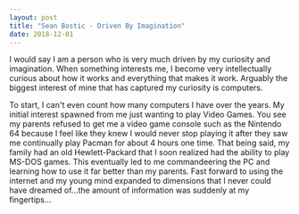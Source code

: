 ```yaml
---
layout: post
title: "Sean Bostic - Driven By Imagination"
date: 2018-12-01
---
```


I would say I am a person who is very much driven by my curiosity and imagination. When something interests me, I become very intellectually curious about how it works and everything that makes it work. Arguably the biggest interest of mine that has captured my curiosity is computers.

To start, I can't even count how many computers I have over the years. My initial interest spawned from me just wanting to play Video Games. You see my parents refused to get me a video game console such as the Nintendo 64 because I feel like they knew I would never stop playing it after they saw me continually play Pacman for about 4 hours one time. That being said, my family had an old Hewlett-Packard that I soon realized had the ability to play MS-DOS games. This eventually led to me commandeering the PC and learning how to use it far better than my parents. Fast forward to using the internet and my young mind expanded to dimensions that I never could have dreamed of...the amount of information was suddenly at my fingertips...
